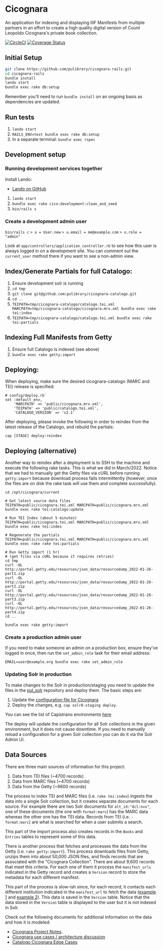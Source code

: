 # Cicognara

An application for indexing and displaying IIIF Manifests from multiple partners
in an effort to create a high quality digital version of Count Leopoldo Cicognara's private
book collection.

[![CircleCI](https://circleci.com/gh/pulibrary/cicognara-rails.svg?style=svg)](https://circleci.com/gh/pulibrary/cicognara-rails)
[![Coverage Status](https://coveralls.io/repos/pulibrary/cicognara-rails/badge.svg?branch=main&service=github)](https://coveralls.io/github/pulibrary/cicognara-rails?branch=main)


## Initial Setup

```sh
git clone https://github.com/pulibrary/cicognara-rails.git
cd cicognara-rails
bundle install
lando start
bundle exec rake db:setup
```

Remember you'll need to run `bundle install` on an ongoing basis as dependencies are updated.


## Run tests

1. `lando start`
1. `RAILS_ENV=test bundle exec rake db:setup`
3. In a separate terminal: `bundle exec rspec`

## Development setup

### Running development services together

Install Lando:

* [Lando on GitHub](https://github.com/lando/lando/releases)

1. `lando start`
2. `bundle exec rake cico:development:clean_and_seed`
3. `bin/rails s`

### Create a development admin user

`bin/rails c`
`> u = User.new`
`> u.email = me@example.com`
`> u.role = "admin"`

Look at `app/controllers/application_controller.rb` to see how this user is
always logged in on a development site. You can comment out the `current_user`
method there if you want to see a non-admin view.

## Index/Generate Partials for full Catalogo:

1. Ensure development solr is running
2. `cd tmp`
3. `git clone git@github.com:pulibrary/cicognara-catalogo.git`
4. `cd ..`
5. `TEIPATH=tmp/cicognara-catalogo/catalogo.tei.xml MARCPATH=tmp/cicognara-catalogo/cicognara.mrx.xml bundle exec rake tei:index`
6. `TEIPATH=tmp/cicognara-catalogo/catalogo.tei.xml bundle exec rake tei:partials`

## Indexing Full Manifests from Getty

1. Ensure full Catalogo is indexed (see above)
2. `bundle exec rake getty:import`

## Deploying:
When deploying, make sure the desired cicognara-catalogo (MARC and TEI) release is specified:
```
# config/deploy.rb`
set :default_env,
    'MARCPATH' => 'public/cicognara.mrx.xml',
    'TEIPATH' => 'public/catalogo.tei.xml',
    'CATALOGO_VERSION' => 'v2.1'
```

After deploying, please invoke the following in order to reindex from the latest release of the Catalogo, and rebuild the partials:
```
cap [STAGE] deploy:reindex
```

## Deploying (alternative)
Another way to reindex after a deployment is to SSH to the machine and execute the following rake tasks. This is what we did in March/2022. Notice that we had to manually get the Getty files via cURL before running `getty:import` because download process fails intermittently (however, once the files are on disk the rake task will use them and complete successfully).

```
cd /opt/cicognara/current

# Get latest source data files
TEIPATH=public/cicognara.tei.xml MARCPATH=public/cicognara.mrx.xml bundle exec rake tei:catalogo:update

# Run TEI Index (about 5 minutes)
TEIPATH=public/cicognara.tei.xml MARCPATH=public/cicognara.mrx.xml bundle exec rake tei:index

# Regenerate the partials
TEIPATH=public/cicognara.tei.xml MARCPATH=public/cicognara.mrx.xml bundle exec rake rake tei:partials

# Run Getty import (1 hr)
# (get files via cURL because it requires retries)
cd tmp
curl -OL http://portal.getty.edu/resources/json_data/resourcedump_2022-01-26-part1.zip
curl -OL http://portal.getty.edu/resources/json_data/resourcedump_2022-01-26-part2.zip
curl -OL http://portal.getty.edu/resources/json_data/resourcedump_2022-01-26-part3.zip
curl -OL http://portal.getty.edu/resources/json_data/resourcedump_2022-01-26-part4.zip
cd ..

bundle exec rake getty:import
```

### Create a production admin user

If you need to make someone an admin on a production box, ensure they've logged in once, then run the `set_admin_role` task for their email address:

`EMAIL=user@example.org bundle exec rake set_admin_role`

### Updating Solr in production
To make changes to the Solr in production/staging you need to update the files in the [pul_solr](https://github.com/pulibrary/pul_solr) repository and deploy them. The basic steps are:

1. Update the [configuration file for Cicognara](https://github.com/pulibrary/pul_solr/tree/main/solr_configs/cicognara)
2. Deploy the changes, e.g. `cap solr8-staging deploy`.

You can see the list of Capistrano environments [here](https://github.com/pulibrary/pul_solr/tree/main/config/deploy)

The deploy will update the configuration for all Solr collections in the given environment, but it does not cause downtime. If you need to manually reload a configuration for a given Solr collection you can do it via the Solr Admin UI.

## Data Sources

There are three main sources of information for this project:
1. Data from TEI files (~4700 records)
2. Data from MARC files (~4700 records)
3. Data from the Getty (~9600 records)

The process to index TEI and MARC files (i.e. `rake tei:index`) ingests the data into a single Solr collection, but it creates
separate documents for each source. For example there are two Solr documents for `alt_id:"dcl:nvx"`, one of these documents
(the one with `format:marc`) has the MARC data whereas the other one has the TEI data. Records from TEI (i.e. `-format:marc`)
are what is searched for when a user submits a search.

This part of the import process also creates records in the `Books` and `Entries` tables to represent some of this data.

There is another process that fetches and processes the data from the Getty (i.e. `rake getty:import`). This process downloads
files from Getty, unzips them into about 50,000 JSON files, and finds records that are associated with the "Cicognara Collection".
There are about 9,600 records that meet this criteria. For each one of them it process the `manifest_urls` indicated in the Getty
record and creates a `Version` record to store the metadata for each different manifest.

This part of the process is slow-ish since, for each record, it contacts each different institution indicated in the `manifest_url`
to fetch the data ([example 1](https://figgy.princeton.edu/concern/scanned_resources/b9aba758-ce0e-47ef-a2f0-8c1273c60829/manifest)
and [example 2](https://digi.ub.uni-heidelberg.de/diglit/iiif/passeri1770/manifest.json)). This data is saved in the `Version` table.
Notice that the data stored in the `Version` table is displayed to the user but it is not indexed in Solr.

Check out the following documents for additional information on the data and how it is modeled:
* [Cicognara Project Notes](https://docs.google.com/document/d/1uyH_RPJcpYwYPOC6wnH888YkTCz-VJiLg30HYhblOUs/edit#).
* [Cicognara use cases / architecture discussion](https://docs.google.com/document/d/1hpMqtwGgwhK-VwJHNXuklObNPwBfo_OzveUxhELIydU/edit)
* [Catalogo Cicognara Edge Cases](https://github.com/pulibrary/cicognara-rails/wiki#catalogo-cicognara-edge-cases)
